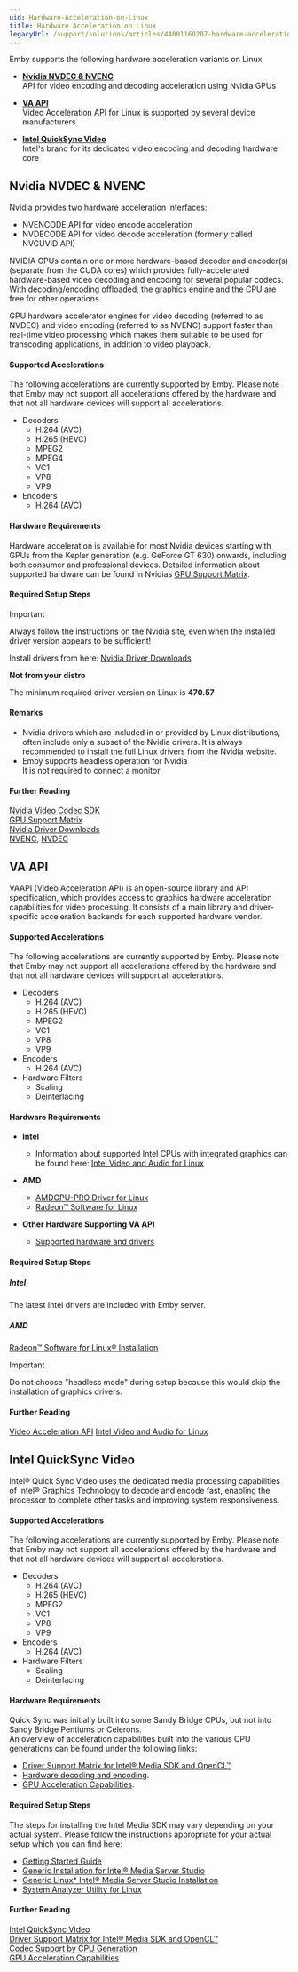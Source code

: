 ```yaml
---
uid: Hardware-Acceleration-on-Linux
title: Hardware Acceleration on Linux
legacyUrl: /support/solutions/articles/44001160207-hardware-acceleration-on-linux
---
```


Emby supports the following hardware acceleration variants on Linux

- **[Nvidia NVDEC & NVENC](#nvidia-nvdec-nvenc)**  
API for video encoding and decoding acceleration using Nvidia GPUs

- **[VA API](#va-api)**  
Video Acceleration API for Linux is supported by several device manufacturers

- **[Intel QuickSync Video](#intel-quicksync-video)**  
 Intel's brand for its dedicated video encoding and decoding hardware 
 core

## Nvidia NVDEC & NVENC
Nvidia provides two hardware acceleration interfaces: 
- NVENCODE API for video encode acceleration
- NVDECODE API for video decode acceleration (formerly called NVCUVID API)

NVIDIA GPUs contain one or more hardware-based decoder and encoder(s) (separate from the CUDA cores) which provides fully-accelerated hardware-based video decoding and encoding for several popular codecs. With decoding/encoding offloaded, the graphics engine and the CPU are free for other operations. 

GPU hardware accelerator engines for video decoding (referred to as NVDEC) and video encoding (referred to as NVENC) support faster than real-time video processing which makes them suitable to be used for transcoding applications, in addition to video playback. 

#### Supported Accelerations
The following accelerations are currently supported by Emby.
Please note that Emby may not support all accelerations offered by the hardware 
and that not all hardware devices will support all accelerations.

- Decoders
  - H.264 (AVC)
  - H.265 (HEVC)
  - MPEG2
  - MPEG4
  - VC1
  - VP8
  - VP9
- Encoders
  - H.264 (AVC)

#### Hardware Requirements
Hardware acceleration is available for most Nvidia devices starting with GPUs from the 
Kepler generation (e.g. GeForce GT 630) onwards, including both consumer and professional
devices. Detailed information about supported hardware can be found in Nvidias 
[GPU Support Matrix](https://developer.nvidia.com/video-encode-decode-gpu-support-matrix).

#### Required Setup Steps

> [!IMPORTANT]
> Always follow the instructions on the Nvidia site, even when the installed driver version appears to be sufficient!

Install drivers from here:
[Nvidia Driver Downloads](https://www.nvidia.com/Download/index.aspx) 

**Not from your distro**


The minimum required driver version on Linux is **470.57**

#### Remarks

- Nvidia drivers which are included in or provided by Linux distributions, often include only a subset of the Nvidia drivers. It is always recommended to install the full Linux drivers from the Nvidia website.
- Emby supports headless operation for Nvidia  
  It is not required to connect a monitor

#### Further Reading

[Nvidia Video Codec SDK](https://developer.nvidia.com/nvidia-video-codec-sdk)  
[GPU Support Matrix](https://developer.nvidia.com/video-encode-decode-gpu-support-matrix)  
[Nvidia Driver Downloads](https://www.nvidia.com/Download/index.aspx)  
[NVENC](https://en.wikipedia.org/wiki/Nvidia_NVENC), 
[NVDEC](https://en.wikipedia.org/wiki/Nvidia_NVDEC)

## VA API

VAAPI (Video Acceleration API) is an open-source library and API specification, which provides access to graphics hardware acceleration capabilities for video processing. It consists of a main library and driver-specific acceleration backends for each supported hardware vendor.

#### Supported Accelerations
The following accelerations are currently supported by Emby.
Please note that Emby may not support all accelerations offered by the hardware 
and that not all hardware devices will support all accelerations.

- Decoders
  - H.264 (AVC)
  - H.265 (HEVC)
  - MPEG2
  - VC1
  - VP8
  - VP9
- Encoders
  - H.264 (AVC)
- Hardware Filters
  - Scaling
  - Deinterlacing

#### Hardware Requirements

- **Intel**
  - Information about supported Intel CPUs with integrated graphics can be found here:
[Intel Video and Audio for Linux](https://01.org/vaapi)

- **AMD**
  - [AMDGPU-PRO Driver for Linux](https://www.amd.com/en/support/kb/release-notes/rn-prorad-lin-amdgpupro)
  - [Radeon™ Software for Linux](https://www.amd.com/en/support/kb/release-notes/rn-prorad-lin-18-40)

- **Other Hardware Supporting VA API**
  - [Supported hardware and drivers](https://en.wikipedia.org/wiki/Video_Acceleration_API#Supported_hardware_and_drivers)

#### Required Setup Steps

##### Intel

The latest Intel drivers are included with Emby server.

##### AMD

[Radeon™ Software for Linux® Installation](https://www.amd.com/en/support/kb/faq/amdgpu-installation)

> [!IMPORTANT]
> Do not choose "headless mode" during setup because this would skip the installation of graphics drivers.

#### Further Reading

[Video Acceleration API](https://en.wikipedia.org/wiki/Video_Acceleration_API)
[Intel Video and Audio for Linux](https://01.org/vaapi)

## Intel QuickSync Video
Intel® Quick Sync Video uses the dedicated media processing capabilities of Intel® Graphics Technology to decode and encode fast, enabling the processor to complete other tasks and improving system responsiveness.

#### Supported Accelerations
The following accelerations are currently supported by Emby.
Please note that Emby may not support all accelerations offered by the hardware 
and that not all hardware devices will support all accelerations.

- Decoders
  - H.264 (AVC)
  - H.265 (HEVC)
  - MPEG2
  - VC1
  - VP8
  - VP9
- Encoders
  - H.264 (AVC)
- Hardware Filters
  - Scaling
  - Deinterlacing

#### Hardware Requirements
Quick Sync was initially built into some Sandy Bridge CPUs, but not into Sandy Bridge Pentiums or Celerons.  
An overview of acceleration capabilities built into the various CPU generations
can be found under the following links: 

- [Driver Support Matrix for Intel® Media SDK and OpenCL™](https://software.intel.com/en-us/articles/driver-support-matrix-for-media-sdk-and-opencl)
- [Hardware decoding and encoding](https://en.wikipedia.org/wiki/Intel_Quick_Sync_Video#Hardware_decoding_and_encoding).
- [GPU Acceleration Capabilities](https://en.wikipedia.org/wiki/Intel_Graphics_Technology#Capabilities_(GPU_video_acceleration)).

#### Required Setup Steps

The steps for installing the Intel Media SDK may vary depending on your actual system. Please follow the instructions appropriate for your actual setup which you can find here:

- [Getting Started Guide](https://software.intel.com/en-us/download/intel-media-server-studio-driver-sdk-for-linux-getting-started-guide)  
- [Generic Installation for Intel® Media Server Studio](https://software.intel.com/en-us/articles/generic-installation-for-intel-media-server-studio)  
- [Generic Linux* Intel® Media Server Studio Installation](https://software.intel.com/en-us/articles/how-to-setup-media-server-studio-on-secondary-os-of-linux)  
- [System Analyzer Utility for Linux](https://software.intel.com/en-us/articles/mss-sys-analyzer-linux)  

#### Further Reading
[Intel QuickSync Video](https://www.intel.com/content/www/us/en/architecture-and-technology/quick-sync-video/quick-sync-video-general.html)  
[Driver Support Matrix for Intel® Media SDK and OpenCL™](https://software.intel.com/en-us/articles/driver-support-matrix-for-media-sdk-and-opencl)  
[Codec Support by CPU Generation](https://en.wikipedia.org/wiki/Intel_Quick_Sync_Video#Hardware_decoding_and_encoding)  
[GPU Acceleration Capabilities](https://en.wikipedia.org/wiki/Intel_Graphics_Technology#Capabilities_(GPU_video_acceleration))  


